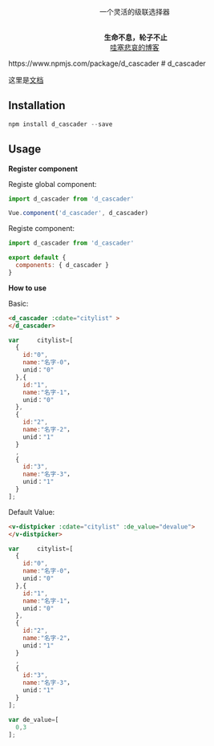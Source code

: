 <p align="center">
  一个灵活的级联选择器
</p>

<p align="center">
  <br>
  <b>生命不息，轮子不止</b>
  <br>
  <a href="https://www.2xso.com">
  哇塞悲哀的博客
  </a>
</p>
https://www.npmjs.com/package/d_cascader
# d_cascader

 这里是[文档](https://github.com/dongasai/d_cascader#readme)

## Installation

```javascript
npm install d_cascader --save
```
## Usage
**Register component**

Registe global component:

```javascript
import d_cascader from 'd_cascader'

Vue.component('d_cascader', d_cascader)
```

Registe component:

```javascript
import d_cascader from 'd_cascader'

export default {
  components: { d_cascader }
}
```

**How to use**

Basic:

```html
<d_cascader :cdate="citylist" > 
</d_cascader>
```
```javascript
var     citylist=[
  {
    id:"0",
    name:"名字-0"，
    unid："0"
  },{
    id:"1",
    name:"名字-1"，
    unid："0"
  },
  {
    id:"2",
    name:"名字-2"，
    unid："1"
  }
  ,
  {
    id:"3",
    name:"名字-3"，
    unid："1"
  }
];
```


Default Value:

```html
<v-distpicker :cdate="citylist" :de_value="devalue">
</v-distpicker>
```
```javascript
var     citylist=[
  {
    id:"0",
    name:"名字-0"，
    unid："0"
  },{
    id:"1",
    name:"名字-1"，
    unid："0"
  },
  {
    id:"2",
    name:"名字-2"，
    unid："1"
  }
  ,
  {
    id:"3",
    name:"名字-3"，
    unid："1"
  }
];

var de_value=[
  0,3
];
```
